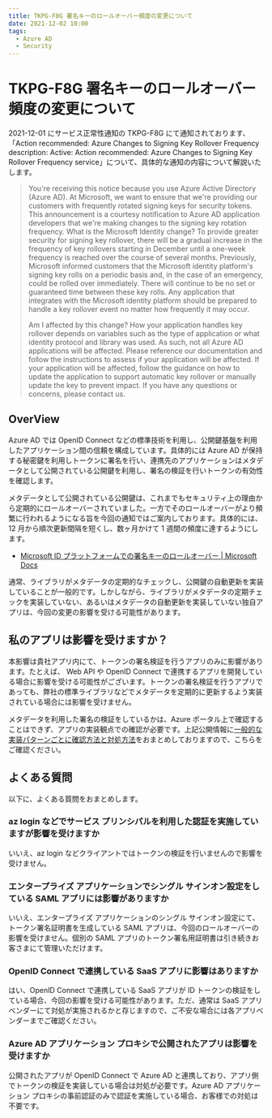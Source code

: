 ```yaml
---
title: TKPG-F8G 署名キーのロールオーバー頻度の変更について
date: 2021-12-02 10:00
tags:
  - Azure AD
  - Security
---
```


# TKPG-F8G 署名キーのロールオーバー頻度の変更について

2021-12-01 にサービス正常性通知の TKPG-F8G にて通知されております、「Action recommended: Azure Changes to Signing Key Rollover Frequency description: Active: Action recommended: Azure Changes to Signing Key Rollover Frequency service」について、具体的な通知の内容について解説いたします。

> You're receiving this notice because you use Azure Active Directory (Azure AD).
At Microsoft, we want to ensure that we're providing our customers with frequently rotated signing keys for security tokens. This announcement is a courtesy notification to Azure AD application developers that we're making changes to the signing key rotation frequency.
> What is the Microsoft Identity change?
> To provide greater security for signing key rollover, there will be a gradual increase in the frequency of key rollovers starting in December until a one-week frequency is reached over the course of several months.
> Previously, Microsoft informed customers that the Microsoft identity platform's signing key rolls on a periodic basis and, in the case of an emergency, could be rolled over immediately. There will continue to be no set or guaranteed time between these key rolls. Any application that integrates with the Microsoft identity platform should be prepared to handle a key rollover event no matter how frequently it may occur.
> 
> Am I affected by this change?
> How your application handles key rollover depends on variables such as the type of application or what identity protocol and library was used. As such, not all Azure AD applications will be affected.
> Please reference our documentation and follow the instructions to assess if your application will be affected. If your application will be affected, follow the guidance on how to update the application to support automatic key rollover or manually update the key to prevent impact.
> If you have any questions or concerns, please contact us.

## OverView

Azure AD では OpenID Connect などの標準技術を利用し、公開鍵基盤を利用したアプリケーション間の信頼を構成しています。具体的には Azure AD が保持する秘密鍵を利用しトークンに署名を行い、連携先のアプリケーションはメタデータとして公開されている公開鍵を利用し、署名の検証を行いトークンの有効性を確認します。

メタデータとして公開されている公開鍵は、これまでもセキュリティ上の理由から定期的にロールオーバーされていました。一方でそのロールオーバーがより頻繁に行われるようになる旨を今回の通知ではご案内しております。具体的には、12 月から順次更新間隔を短くし、数ヶ月かけて 1 週間の頻度に達するようにします。

- [Microsoft ID プラットフォームでの署名キーのロールオーバー | Microsoft Docs](https://docs.microsoft.com/ja-jp/azure/active-directory/develop/active-directory-signing-key-rollover?WT.mc_id=Portal-Microsoft_Azure_Health#overview-of-signing-keys-in-the-microsoft-identity-platform)

通常、ライブラリがメタデータの定期的なチェックし、公開鍵の自動更新を実装していることが一般的です。しかしながら、ライブラリがメタデータの定期チェックを実装していない、あるいはメタデータの自動更新を実装していない独自アプリは、今回の変更の影響を受ける可能性があります。

## 私のアプリは影響を受けますか？

本影響は貴社アプリ内にて、トークンの署名検証を行うアプリのみに影響があります。たとえば、 Web API や OpenID Connect で連携するアプリを開発している場合に影響を受ける可能性がございます。トークンの署名検証を行うアプリであっても、弊社の標準ライブラリなどでメタデータを定期的に更新するよう実装されている場合には影響を受けません。

メタデータを利用した署名の検証をしているかは、Azure ポータル上で確認することはできず、アプリの実装観点での確認が必要です。上記公開情報に[一般的な実装パターンごとに確認方法と対処方法](https://docs.microsoft.com/ja-jp/azure/active-directory/develop/active-directory-signing-key-rollover?WT.mc_id=Portal-Microsoft_Azure_Health#how-to-assess-if-your-application-will-be-affected-and-what-to-do-about-it)をおまとめしておりますので、こちらをご確認ください。

## よくある質問

以下に、よくある質問をおまとめします。

### az login などでサービス プリンシパルを利用した認証を実施していますが影響を受けますか

いいえ、az login などクライアントではトークンの検証を行いませんので影響を受けません。

### エンタープライズ アプリケーションでシングル サインオン設定をしている SAML アプリには影響がありますか

いいえ、エンタープライズ アプリケーションのシングル サインオン設定にて、トークン署名証明書を生成している SAML アプリは、今回のロールオーバーの影響を受けません。個別の SAML アプリのトークン署名用証明書は引き続きお客さまにて管理いただけます。

### OpenID Connect で連携している SaaS アプリに影響はありますか

はい、OpenID Connect で連携している SaaS アプリが ID トークンの検証をしている場合、今回の影響を受ける可能性があります。ただ、通常は SaaS アプリベンダーにて対処が実施されるかと存じますので、ご不安な場合には各アプリベンダーまでご確認ください。

### Azure AD アプリケーション プロキシで公開されたアプリは影響を受けますか

公開されたアプリが OpenID Connect で Azure AD と連携しており、アプリ側でトークンの検証を実装している場合は対処が必要です。Azure AD アプリケーション プロキシの事前認証のみで認証を実施している場合、お客様での対処は不要です。
